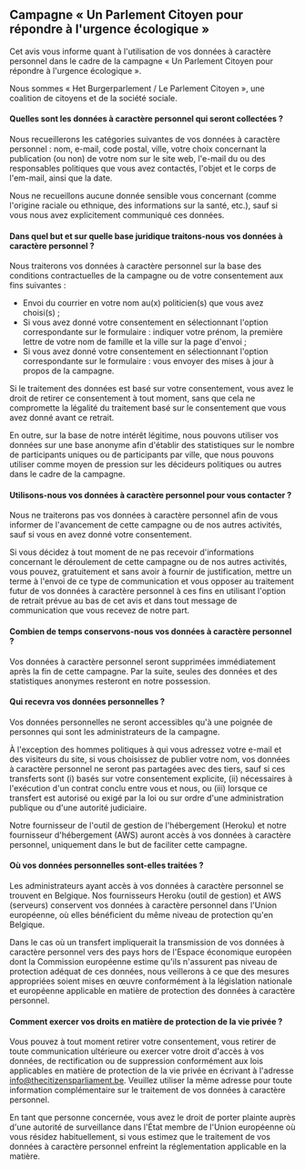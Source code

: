## Campagne « Un Parlement Citoyen pour répondre à l'urgence écologique »

Cet avis vous informe quant à l'utilisation de vos données à caractère personnel dans le cadre de la campagne « Un Parlement Citoyen pour répondre à l'urgence écologique ».

Nous sommes « Het Burgerparlement / Le Parlement Citoyen », une coalition de citoyens et de la société sociale.

#### Quelles sont les données à caractère personnel qui seront collectées ?

Nous recueillerons les catégories suivantes de vos données à caractère personnel : nom, e-mail, code postal, ville, votre choix concernant la publication (ou non) de votre nom sur le site web, l'e-mail du ou des responsables politiques que vous avez contactés, l'objet et le corps de l'em-mail, ainsi que la date.

Nous ne recueillons aucune donnée sensible vous concernant (comme l'origine raciale ou ethnique, des informations sur la santé, etc.), sauf si vous nous avez explicitement communiqué ces données.

#### Dans quel but et sur quelle base juridique traitons-nous vos données à caractère personnel ?

Nous traiterons vos données à caractère personnel sur la base des conditions contractuelles de la campagne ou de votre consentement aux fins suivantes :

- Envoi du courrier en votre nom au(x) politicien(s) que vous avez choisi(s) ;
- Si vous avez donné votre consentement en sélectionnant l'option correspondante sur le formulaire : indiquer votre prénom, la première lettre de votre nom de famille et la ville sur la page d'envoi ;
- Si vous avez donné votre consentement en sélectionnant l'option correspondante sur le formulaire : vous envoyer des mises à jour à propos de la campagne.

Si le traitement des données est basé sur votre consentement, vous avez le droit de retirer ce consentement à tout moment, sans que cela ne compromette la légalité du traitement basé sur le consentement que vous avez donné avant ce retrait.

En outre, sur la base de notre intérêt légitime, nous pouvons utiliser vos données sur une base anonyme afin d'établir des statistiques sur le nombre de participants uniques ou de participants par ville, que nous pouvons utiliser comme moyen de pression sur les décideurs politiques ou autres dans le cadre de la campagne.

#### Utilisons-nous vos données à caractère personnel pour vous contacter ?

Nous ne traiterons pas vos données  à caractère personnel afin de vous informer de l'avancement de cette campagne ou de nos autres activités, sauf si vous en avez donné votre consentement.

Si vous décidez à tout moment de ne pas recevoir d'informations concernant le déroulement de cette campagne ou de nos autres activités, vous pouvez, gratuitement et sans avoir à fournir de justification, mettre un terme à l'envoi de ce type de communication et vous opposer au traitement futur de vos données à caractère personnel à ces fins en utilisant l'option de retrait prévue au bas de cet avis et dans tout message de communication que vous recevez de notre part.

#### Combien de temps conservons-nous vos données à caractère personnel ?

Vos données à caractère personnel seront supprimées immédiatement après la fin de cette campagne. Par la suite, seules des données et des statistiques anonymes resteront en notre possession.

#### Qui recevra vos données personnelles ?

Vos données personnelles ne seront accessibles qu'à une poignée de personnes qui sont les administrateurs de la campagne.

À l'exception des hommes politiques à qui vous adressez votre e-mail et des visiteurs du site, si vous choisissez de publier votre nom, vos données à caractère personnel ne seront pas partagées avec des tiers, sauf si ces transferts sont (i) basés sur votre consentement explicite, (ii) nécessaires à l'exécution d'un contrat conclu entre vous et nous, ou (iii) lorsque ce transfert est autorisé ou exigé par la loi ou sur ordre d'une administration publique ou d'une autorité judiciaire.

Notre fournisseur de l'outil de gestion de l'hébergement (Heroku) et notre fournisseur d'hébergement (AWS) auront accès à vos données à caractère personnel, uniquement dans le but de faciliter cette campagne.

#### Où vos données personnelles sont-elles traitées ?

Les administrateurs ayant accès à vos données à caractère personnel se trouvent en Belgique. Nos fournisseurs Heroku (outil de gestion) et AWS (serveurs) conservent vos données à caractère personnel dans l'Union européenne, où elles bénéficient du même niveau de protection qu'en Belgique.

Dans le cas où un transfert impliquerait la transmission de vos données à caractère personnel vers des pays hors de l'Espace économique européen dont la Commission européenne estime qu'ils n'assurent pas niveau de protection adéquat de ces données, nous veillerons à ce que des mesures appropriées soient mises en œuvre conformément à la législation nationale et européenne applicable en matière de protection des données à caractère personnel.

#### Comment exercer vos droits en matière de protection de la vie privée ?

Vous pouvez à tout moment retirer votre consentement, vous retirer de toute communication ultérieure ou exercer votre droit d'accès à vos données, de rectification ou de suppression conformément aux lois applicables en matière de protection de la vie privée en écrivant à l'adresse info@thecitizensparliament.be. Veuillez utiliser la même adresse pour toute information complémentaire sur le traitement de vos données à caractère personnel.

En tant que personne concernée, vous avez le droit de porter plainte auprès d'une autorité de surveillance dans l'État membre de l'Union européenne où vous résidez habituellement, si vous estimez que le traitement de vos données à caractère personnel enfreint la réglementation applicable en la matière.

